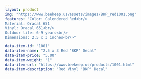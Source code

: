 ```yaml
---
layout: product
img: "https://www.beekeep.us/assets/images/BKP_red1001.png"
features: "Color: Calendered Red<br/>
Material: Oracal 651
Vinyl: Oracal 651<br/>
Outdoor life: 6-9 years<br/>
Dimensions: 2.5 x 3 inches<br/>"

data-item-id: "1001"
data-item-name: "2.5 x 3 Red 'BKP' Decal"
data-item-price: "5.00"
data-item-weight: "1"
data-item-url: "https://www.beekeep.us/products/1001.html"
data-item-description: "Red Vinyl 'BKP' Decal"
---
```

